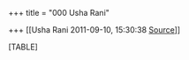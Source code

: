 +++
title = "000 Usha Rani"

+++
[[Usha Rani	2011-09-10, 15:30:38 [Source](https://groups.google.com/g/bvparishat/c/fZwotXwalLs)]]



[TABLE]

